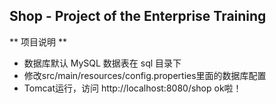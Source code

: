 ## Shop - Project of the Enterprise Training ##

** 项目说明 **

- 数据库默认 MySQL 数据表在 sql 目录下
- 修改src/main/resources/config.properties里面的数据库配置
- Tomcat运行，访问 http://localhost:8080/shop ok啦！